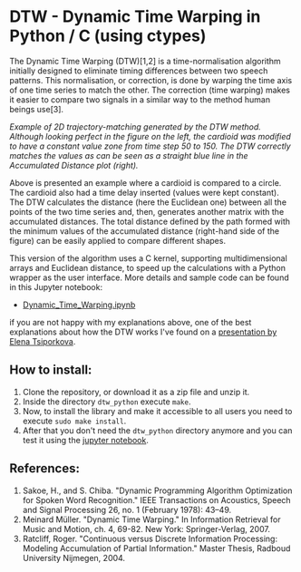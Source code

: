# DTW - Dynamic Time Warping in Python / C (using ctypes)
The Dynamic Time Warping (DTW)[1,2] is a time-normalisation algorithm initially designed to eliminate timing differences between two speech patterns. This normalisation, or correction, is done by warping the time axis of one time series to match the other. The  correction (time warping) makes it easier to compare two signals in a similar way to the method human beings use[3].


*Example of 2D trajectory-matching generated by the DTW method. Although looking perfect in the figure on the left, the cardioid was modified to have a constant value zone from time step $50$ to $150$. The DTW correctly matches the values as can be seen as a straight blue line in the Accumulated Distance plot (right).*

Above is presented an example where a cardioid is compared to a circle. The cardioid also had a time delay inserted (values were kept constant). The DTW calculates the distance (here the Euclidean one) between all the points of the two time series and, then, generates another matrix with the accumulated distances. The total distance defined by the path formed with the minimum values of the accumulated distance (right-hand side of the figure) can be easily applied to compare different shapes. 


This version of the algorithm uses a C kernel, supporting multidimensional arrays and Euclidean distance, to speed up the calculations with a Python wrapper as the user interface. More details and sample code can be found in this Jupyter notebook:  
- [Dynamic_Time_Warping.ipynb](https://github.com/ricardodeazambuja/DTW/blob/master/Dynamic_Time_Warping.ipynb)

if you are not happy with my explanations above, one of the best explanations about how the DTW works I've found on a [presentation by Elena Tsiporkova](http://www.mathcs.emory.edu/~lxiong/cs730_s13/share/slides/searching_sigkdd2012_DTW.pdf).

## How to install:
1. Clone the repository, or download it as a zip file and unzip it.
2. Inside the directory `dtw_python` execute `make`.
3. Now, to install the library and make it accessible to all users you need to execute `sudo make install`.
4. After that you don't need the `dtw_python` directory anymore and you can test it using the [jupyter notebook](https://github.com/ricardodeazambuja/DTW/blob/master/Dynamic_Time_Warping.ipynb).



## References:
1. Sakoe, H., and S. Chiba. "Dynamic Programming Algorithm Optimization for Spoken Word Recognition." IEEE Transactions on Acoustics, Speech and Signal Processing 26, no. 1 (February 1978): 43–49.
2. Meinard Müller. "Dynamic Time Warping." In Information Retrieval for Music and Motion, ch. 4, 69-82. New York: Springer-Verlag, 2007.
3. Ratcliff, Roger. "Continuous versus Discrete Information Processing: Modeling Accumulation of Partial Information." Master Thesis, Radboud University Nijmegen, 2004.  




